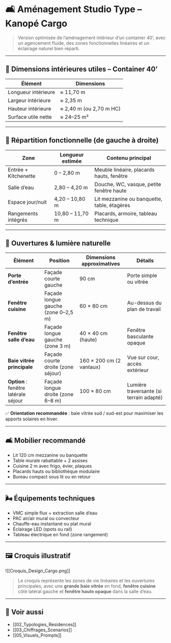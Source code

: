 # 🛋️ Aménagement Studio Type – Kanopé Cargo

> Version optimisée de l’aménagement intérieur d’un container 40’, avec un agencement fluide, des zones fonctionnelles linéaires et un éclairage naturel bien réparti.

---

## 📐 Dimensions intérieures utiles – Container 40’

| Élément              | Dimensions              |
|----------------------|--------------------------|
| Longueur intérieure  | ≈ 11,70 m                |
| Largeur intérieure   | ≈ 2,35 m                 |
| Hauteur intérieure   | ≈ 2,40 m (ou 2,70 m HC)  |
| Surface utile nette  | ≈ 24–25 m²               |

---

## 🧩 Répartition fonctionnelle (de gauche à droite)

| Zone                  | Longueur estimée | Contenu principal                          |
|------------------------|------------------|---------------------------------------------|
| Entrée + Kitchenette   | 0 – 2,80 m       | Meuble linéaire, placards hauts, fenêtre    |
| Salle d’eau            | 2,80 – 4,20 m    | Douche, WC, vasque, petite fenêtre haute    |
| Espace jour/nuit       | 4,20 – 10,80 m   | Lit mezzanine ou banquette, table, étagères |
| Rangements intégrés    | 10,80 – 11,70 m  | Placards, armoire, tableau technique         |

---

## 🚪 Ouvertures & lumière naturelle

| Élément         | Position              | Dimensions approximatives   | Détails                        |
|------------------|------------------------|-------------------------------|--------------------------------|
| **Porte d’entrée** | Façade courte gauche   | 90 cm                         | Porte simple ou vitrée         |
| **Fenêtre cuisine** | Façade longue gauche (zone 0–2,5 m) | 60 × 80 cm                | Au-dessus du plan de travail   |
| **Fenêtre salle d’eau** | Façade longue gauche (zone 3 m)   | 40 × 40 cm (haute)         | Fenêtre basculante opaque      |
| **Baie vitrée principale** | Façade courte droite (zone séjour) | 160 × 200 cm (2 vantaux)   | Vue sur cour, accès extérieur  |
| **Option** : fenêtre latérale séjour | Façade longue droite (zone 6–8 m) | 100 × 80 cm | Lumière traversante (si terrain adapté) |

✅ **Orientation recommandée** : baie vitrée sud / sud-est pour maximiser les apports solaires en hiver.

---

## 🛋️ Mobilier recommandé

- Lit 120 cm mezzanine ou banquette
- Table murale rabattable + 2 assises
- Cuisine 2 m avec frigo, évier, plaques
- Placards hauts ou bibliothèque modulaire
- Bureau compact sous lit ou en retour

---

## 🌬️ Équipements techniques

- VMC simple flux + extraction salle d’eau
- PAC air/air mural ou convecteur
- Chauffe-eau instantané ou plat mural
- Éclairage LED (spots ou rail)
- Tableau électrique en fond (zone rangement)

---

## 🖼️ Croquis illustratif

![[Croquis_Design_Cargo.png]]

> Le croquis représente les zones de vie linéaires et les ouvertures principales, avec une **grande baie vitrée** en fond, **fenêtre cuisine** côté latéral gauche et **fenêtre haute opaque** dans la salle d’eau.

---

## 🔗 Voir aussi

- [[02_Typologies_Residences]]
- [[03_Chiffrages_Scenarios]]
- [[05_Visuels_Prompts]]
